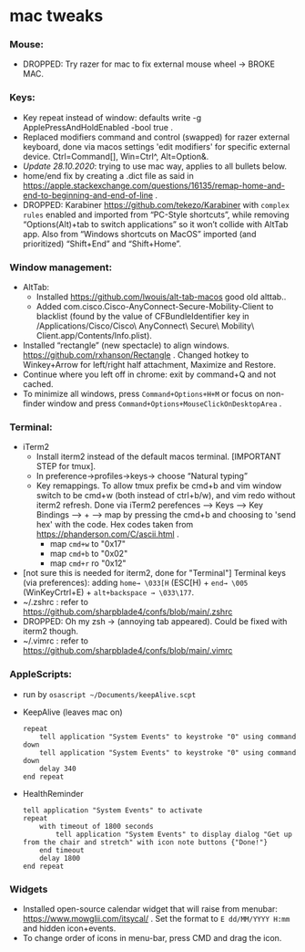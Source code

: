 # mac tweaks
### Mouse:
* DROPPED: Try razer for mac to fix external mouse wheel → BROKE MAC.
### Keys: 
* Key repeat instead of window: defaults write -g ApplePressAndHoldEnabled -bool true  .
* Replaced modifiers command and control (swapped) for razer external keyboard, done via macos settings 'edit modifiers' for specific external device.  Ctrl=Command[], Win=Ctrl^, Alt=Option&.
* *Update 28.10.2020*: trying to use mac way, applies to all bullets below. 
* home/end fix by creating a .dict file as said in https://apple.stackexchange.com/questions/16135/remap-home-and-end-to-beginning-and-end-of-line . 
* DROPPED:  Karabiner https://github.com/tekezo/Karabiner with `complex rules` enabled and imported from “PC-Style shortcuts”, while removing “Options(Alt)+tab to switch applications” so it won’t collide with AltTab app. Also from “Windows shortcuts on MacOS” imported (and prioritized) “Shift+End” and “Shift+Home”.
### Window management:
* AltTab:
	* Installed https://github.com/lwouis/alt-tab-macos   good old alttab..  
	* Added com.cisco.Cisco-AnyConnect-Secure-Mobility-Client to blacklist (found by the value of CFBundleIdentifier key in /Applications/Cisco/Cisco\ AnyConnect\ Secure\ Mobility\ Client.app/Contents/Info.plist).
* Installed “rectangle” (new spectacle) to align windows. https://github.com/rxhanson/Rectangle   . Changed hotkey to Winkey+Arrow for left/right half attachment, Maximize and Restore. 
* Continue where you left off in chrome: exit by command+Q and not cached.
* To minimize all windows, press `Command+Options+H+M` or focus on non-finder window and press `Command+Options+MouseClickOnDesktopArea` . 
### Terminal:
* iTerm2
	* Install iterm2 instead of the default macos terminal. [IMPORTANT STEP for tmux].
	* In preference->profiles->keys-> choose “Natural typing”
	* Key remappings. To allow tmux prefix be cmd+b and vim window switch to be cmd+w (both instead of ctrl+b/w), and vim redo without iterm2 refresh. Done via iTerm2 perefences --> Keys --> Key Bindings --> + --> map by pressing the cmd+b and choosing to 'send hex' with the code. Hex codes taken from  https://phanderson.com/C/ascii.html .
		* map `cmd+w` to "0x17" 
		* map `cmd+b` to "0x02"
		* map `cmd+r` ro "0x12"
* [not sure this is needed for iterm2, done for "Terminal"] Terminal keys (via preferences): adding `home→ \033[H` (ESC[H) + `end→ \005` (WinKeyCrtrl+E) + `alt+backspace → \033\177`.
* ~/.zshrc : refer to https://github.com/sharpblade4/confs/blob/main/.zshrc
* DROPPED: Oh my zsh → (annoying tab appeared). Could be fixed with iterm2 though.
* ~/.vimrc : refer to https://github.com/sharpblade4/confs/blob/main/.vimrc
### AppleScripts:
* run by `osascript ~/Documents/keepAlive.scpt`
* KeepAlive (leaves mac on)
	```
	repeat
		tell application "System Events" to keystroke "0" using command down
		tell application "System Events" to keystroke "0" using command down
		delay 340
	end repeat
	```
	
* HealthReminder
	```
	tell application "System Events" to activate
	repeat
		with timeout of 1800 seconds
			tell application "System Events" to display dialog "Get up from the chair and stretch" with icon note buttons {"Done!"}
		end timeout
		delay 1800
	end repeat
	```
### Widgets
* Installed open-source calendar widget that will raise from menubar: https://www.mowglii.com/itsycal/ . Set the format to `E dd/MM/YYYY H:mm` and hidden icon+events.
* To change order of icons in menu-bar, press CMD and drag the icon. 
